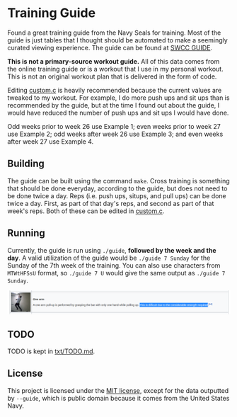 # Training Guide

Found a great training guide from the Navy Seals for training. Most of the guide is just tables that
I thought should be automated to make a seemingly curated viewing experience. The guide can be found
at [SWCC GUIDE](https://www.sealswcc.com/training/navy-seal-swcc-physical-training-guide.html).

**This is not a primary-source workout guide.** All of this data comes from the online training
guide or is a workout that I use in my personal workout. This is not an original workout plan that
is delivered in the form of code.

Editing [custom.c](custom.c) is heavily recommended because the current values are tweaked to my
workout. For example, I do more push ups and sit ups than is recommended by the guide, but at the
time I found out about the guide, I would have reduced the number of push ups and sit ups I would
have done.

Odd weeks prior to week 26 use Example 1; even weeks prior to week 27 use Example 2; odd weeks after
week 26 use Example 3; and even weeks after week 27 use Example 4.

## Building

The guide can be built using the command `make`. Cross training is something that should be done
everyday, according to the guide, but does not need to be done twice a day. Reps (i.e. push ups,
situps, and pull ups) can be done twice a day. First, as part of that day's reps, and second as part
of that week's reps. Both of these can be edited in [custom.c](custom.c).

## Running

Currently, the guide is run using `./guide`, **followed by the week and the day**. A valid
utilization of the guide would be `./guide 7 Sunday` for the Sunday of the 7th week of the training.
You can also use characters from `MTWtHFSsU` format, so `./guide 7 U` would give the same output as
`./guide 7 Sunday`.

![One handed pull-up](images/one-handed-pull-up.png)

## TODO

TODO is kept in [txt/TODO.md](txt/TODO.md).

## License

This project is licensed under the [MIT license](license.txt), except for the data outputted by
`--guide`, which is public domain because it comes from the United States Navy.
